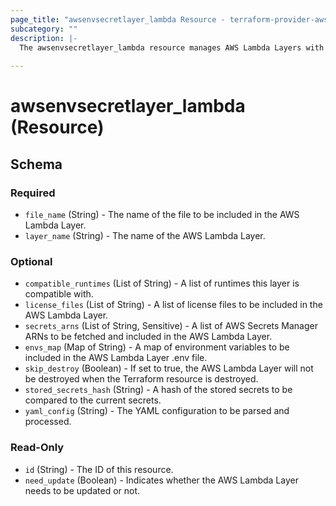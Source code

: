 ```yaml
---
page_title: "awsenvsecretlayer_lambda Resource - terraform-provider-awsenvsecretlayer"
subcategory: ""
description: |- 
  The awsenvsecretlayer_lambda resource manages AWS Lambda Layers with environment variables and secrets from AWS Secrets Manager.
  
---
```


# awsenvsecretlayer_lambda (Resource)

<!-- schema generated by tfplugindocs -->
## Schema

### Required

- `file_name` (String) - The name of the file to be included in the AWS Lambda Layer.
- `layer_name` (String) - The name of the AWS Lambda Layer.

### Optional

- `compatible_runtimes` (List of String) - A list of runtimes this layer is compatible with.
- `license_files` (List of String) - A list of license files to be included in the AWS Lambda Layer.
- `secrets_arns` (List of String, Sensitive) - A list of AWS Secrets Manager ARNs to be fetched and included in the AWS Lambda Layer.
- `envs_map` (Map of String) -  A map of environment variables to be included in the AWS Lambda Layer .env file. 
- `skip_destroy` (Boolean) - If set to true, the AWS Lambda Layer will not be destroyed when the Terraform resource is destroyed.
- `stored_secrets_hash` (String) - A hash of the stored secrets to be compared to the current secrets.
- `yaml_config` (String) - The YAML configuration to be parsed and processed.

### Read-Only

- `id` (String) - The ID of this resource.
- `need_update` (Boolean) - Indicates whether the AWS Lambda Layer needs to be updated or not.
